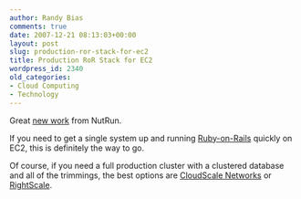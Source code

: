 ```yaml
---
author: Randy Bias
comments: true
date: 2007-12-21 08:13:03+00:00
layout: post
slug: production-ror-stack-for-ec2
title: Production RoR Stack for EC2
wordpress_id: 2340
old_categories:
- Cloud Computing
- Technology
---
```


Great [new work](http://nutrun.com/weblog/rubyworks-production-stack-on-amazon-ec2/) from NutRun.

If you need to get a single system up and running [Ruby-on-Rails](http://en.wikipedia.org/wiki/Ruby_on_Rails) quickly on EC2, this is definitely the way to go.

Of course, if you need a full production cluster with a clustered database and all of the trimmings, the best options are [CloudScale Networks](http://www.cloudscale.net) or [RightScale](http://www.rightscale.com).
